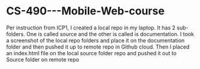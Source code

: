 # CS-490---Mobile-Web-course
Per instruction from ICP1, I created a local repo in my laptop. It has 2 sub-folders. One is called source and the other is called
is documentation. I took a screenshot of the local repo folders and place it on the documentation folder and then pushed it up to remote
repo in Github cloud. Then I placed an index.html file on the local source folder repo and pushed it out to Source folder on remote repo

